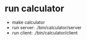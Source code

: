 # run calculator
* make calculator
* run server:
./bin/calculator/server
* run client:
./bin/calculator/client
